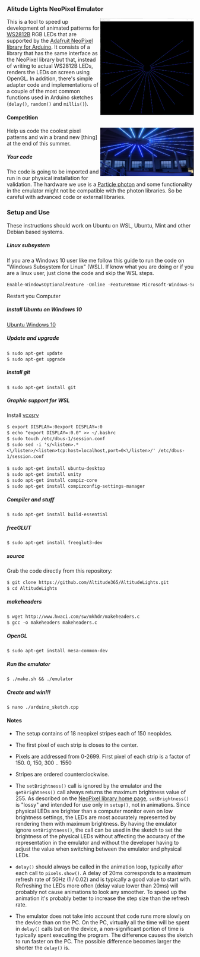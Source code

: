 ### Alitude Lights NeoPixel Emulator

<img align="right" width="50%" src="./screenshot.png">

This is a tool to speed up development of animated patterns for [WS2812B](https://www.adafruit.com/datasheets/WS2812B.pdf) RGB LEDs that are supported by the [Adafruit NeoPixel](https://www.adafruit.com/category/168) [library for Arduino](https://learn.adafruit.com/adafruit-neopixel-uberguide/arduino-library). It consists of a library that has the same interface as the NeoPixel library but that, instead of writing to actual WS2812B LEDs, renders the LEDs on screen using OpenGL. In addition, there's simple adapter code and implementations of a couple of the most common functions used in Arduino sketches (`delay()`, `random()` and `millis()`).

#### Competition

<img align="right" width="50%" src="IRL.PNG">

Help us code the coolest pixel patterns and win a brand new [thing] at the end of this summer.

##### Your code
The code is going to be imported and run in our physical installation for validation. The hardware we use is a [Particle photon](https://docs.particle.io/guide/getting-started/intro/photon/) and some functionality in the emulator might not be compatible with the photon libraries. So be careful with advanced code or external libraries.

### Setup and Use
These instructions should work on Ubuntu on WSL, Ubuntu, Mint and other Debian based systems.

##### Linux subsystem
If you are a Windows 10 user like me follow this guide to run the code on "Windows Subsystem for Linux" (WSL).
If know what you are doing or if you are a linux user, just clone the code and skip the WSL steps. 
```Powershell
Enable-WindowsOptionalFeature -Online -FeatureName Microsoft-Windows-Subsystem-Linux
```
Restart you Computer

##### Install Ubuntu on Windows 10
[Ubuntu Windows 10](https://www.microsoft.com/en-us/store/p/ubuntu/9nblggh4msv6)

##### Update and upgrade

    $ sudo apt-get update
    $ sudo apt-get upgrade

##### Install git

    $ sudo apt-get install git

##### Graphic support for WSL
Install [vcxsrv](https://sourceforge.net/projects/vcxsrv/)

    $ export DISPLAY=:0export DISPLAY=:0
    $ echo "export DISPLAY=:0.0" >> ~/.bashrc
    $ sudo touch /etc/dbus-1/session.conf
    $ sudo sed -i 's/<listen>.*<\/listen>/<listen>tcp:host=localhost,port=0<\/listen>/' /etc/dbus-1/session.conf

    $ sudo apt-get install ubuntu-desktop
    $ sudo apt-get install unity
    $ sudo apt-get install compiz-core
    $ sudo apt-get install compizconfig-settings-manager


##### Compiler and stuff

    $ sudo apt-get install build-essential

##### freeGLUT

    $ sudo apt-get install freeglut3-dev

##### source
Grab the code directly from this repository:

    $ git clone https://github.com/Altitude365/AltitudeLights.git
    $ cd AltitudeLights

##### makeheaders

    $ wget http://www.hwaci.com/sw/mkhdr/makeheaders.c
    $ gcc -o makeheaders makeheaders.c

##### OpenGL

    $ sudo apt-get install mesa-common-dev


##### Run the emulator

    $ ./make.sh && ./emulator
    
##### Create and win!!!

    $ nano ./arduino_sketch.cpp


#### Notes

* The setup contains of 18 neopixel stripes each of 150 neopixles. 

* The first pixel of each strip is closes to the center. 

* Pixels are addressed from 0-2699. First pixel of each strip is a factor of 150.  0, 150, 300 .. 1550

* Stripes are ordered counterclockwise.

* The `setBrightness()` call is ignored by the emulator and the `getBrightness()` call always returns the maximum brightness value of 255. As described on the [NeoPixel library home page](https://learn.adafruit.com/adafruit-neopixel-uberguide/arduino-library), `setBrightness()` is "lossy" and intended for use only in `setup()`, not in animations. Since physical LEDs are brighter than a computer monitor even on low brightness settings, the LEDs are most accurately represented by rendering them with maximum brightness. By having the emulator ignore `setBrightness()`, the call can be used in the sketch to set the brightness of the physical LEDs without affecting the accuracy of the representation in the emulator and without the developer having to adjust the value when switching between the emulator and physical LEDs.

* `delay()` should always be called in the animation loop, typically after each call to `pixels.show()`. A delay of 20ms corresponds to a maximum refresh rate of 50Hz (1 / 0.02) and is typically a good value to start with. Refreshing the LEDs more often (delay value lower than 20ms) will probably not cause animations to look any smoother. To speed up the animation it's probably better to increase the step size than the refresh rate.     

* The emulator does not take into account that code runs more slowly on the device than on the PC. On the PC, virtually all the time will be spent in `delay()` calls but on the device, a non-significant portion of time is typically spent executing the program. The difference causes the sketch to run faster on the PC. The possible difference becomes larger the shorter the `delay()` is.


